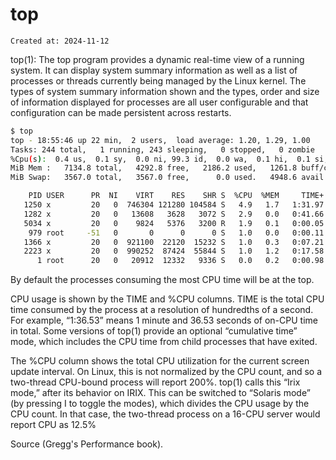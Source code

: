 # top

```
Created at: 2024-11-12
```

top(1): The top program provides a dynamic real-time view of a running system.
It can display system summary information as well as a list of processes or
threads currently being managed by the Linux kernel.  The types of system
summary information shown and the types, order and size of information
displayed for processes are all user configurable and that configuration can be
made persistent across restarts.

```sh
$ top
top - 18:55:46 up 22 min,  2 users,  load average: 1.20, 1.29, 1.00
Tasks: 244 total,   1 running, 243 sleeping,   0 stopped,   0 zombie
%Cpu(s):  0.4 us,  0.1 sy,  0.0 ni, 99.3 id,  0.0 wa,  0.1 hi,  0.1 si,  0.0 st
MiB Mem :   7134.8 total,   4292.8 free,   2186.2 used,   1261.8 buff/cache
MiB Swap:   3567.0 total,   3567.0 free,      0.0 used.   4948.6 avail Mem

    PID USER      PR  NI    VIRT    RES    SHR S  %CPU  %MEM     TIME+ COMMAND
   1250 x         20   0  746304 121280 104584 S   4.9   1.7   1:31.97 Xorg
   1282 x         20   0   13608   3628   3072 S   2.9   0.0   0:41.66 picom
   5034 x         20   0    9824   5376   3200 R   1.9   0.1   0:00.05 top
    979 root     -51   0       0      0      0 S   1.0   0.0   0:00.11 irq/136-iwlwifi
   1366 x         20   0  921100  22120  15232 S   1.0   0.3   0:07.21 polybar
   2223 x         20   0  990252  87424  55844 S   1.0   1.2   0:17.58 alacritty
      1 root      20   0   20912  12332   9336 S   0.0   0.2   0:00.98 systemd
```

By default the processes consuming the most CPU time will be at the top.

CPU usage is shown by the TIME and %CPU columns. TIME is the total CPU time
consumed by the process at a resolution of hundredths of a second. For example,
“1:36.53” means 1 minute and 36.53 seconds of on-CPU time in total. Some
versions of top(1) provide an optional “cumulative time” mode, which includes
the CPU time from child processes that have exited.

The %CPU column shows the total CPU utilization for the current screen update
interval. On Linux, this is not normalized by the CPU count, and so a
two-thread CPU-bound process will report 200%. top(1) calls this “Irix mode,”
after its behavior on IRIX. This can be switched to “Solaris mode” (by pressing
I to toggle the modes), which divides the CPU usage by the CPU count. In that
case, the two-thread process on a 16-CPU server would report CPU as 12.5%

Source (Gregg's Performance book).
